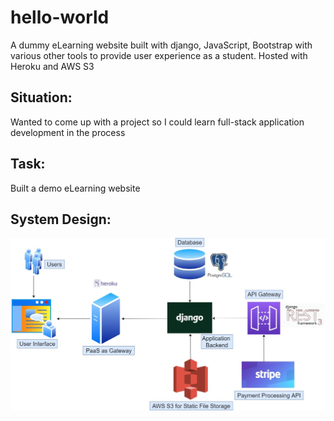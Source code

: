 # hello-world
A dummy eLearning website built with django, JavaScript, Bootstrap with various other tools to provide user experience as a student. Hosted with Heroku and AWS S3

## Situation:
Wanted to come up with a project so I could learn full-stack application development in the process

## Task:
Built a demo eLearning website

## System Design:
![drawing](https://github.com/shafin071/hello-world/blob/master/system_design.jpg)


